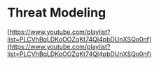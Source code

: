# Threat Modeling

[https://www.youtube.com/playlist?list=PLCVhBqLDKoOOZqKt74QI4pbDUnXSQo0nf](https://www.youtube.com/playlist?list=PLCVhBqLDKoOOZqKt74QI4pbDUnXSQo0nf)
